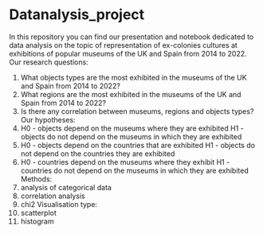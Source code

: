 # Datanalysis_project
In this repository you can find our presentation and notebook dedicated to data analysis on the topic of representation of ex-colonies cultures at exhibitions of popular museums of the UK and Spain from 2014 to 2022. 
Our research questions:
1) What objects types are the most exhibited in the museums of the UK and Spain from 2014 to 2022?
2) What regions are the most exhibited in the museums of the UK and Spain from 2014 to 2022?
3) Is there any correlation between museums, regions and objects types?
Our hypotheses:
1) H0 - objects depend on the museums where they are exhibited
   H1 - objects do not depend on the museums in which they are exhibited
2) H0 - objects depend on the countries that are exhibited
   H1 - objects do not depend on the countries they are exhibited
3) H0 - countries depend on the museums where they exhibit
   H1 - countries do not depend on the museums in which they are exhibited
Methods: 
1) analysis of categorical data
2) correlation analysis
3) chi2
Visualisation type:
1) scatterplot
2) histogram 

